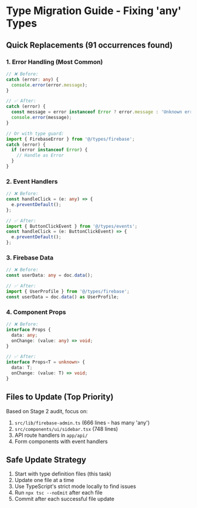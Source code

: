 # Type Migration Guide - Fixing 'any' Types

## Quick Replacements (91 occurrences found)

### 1. Error Handling (Most Common)

```typescript
// ❌ Before:
catch (error: any) {
  console.error(error.message);
}

// ✅ After:
catch (error) {
  const message = error instanceof Error ? error.message : 'Unknown error';
  console.error(message);
}

// Or with type guard:
import { FirebaseError } from '@/types/firebase';
catch (error) {
  if (error instanceof Error) {
    // Handle as Error
  }
}
```

### 2. Event Handlers

```typescript
// ❌ Before:
const handleClick = (e: any) => {
  e.preventDefault();
};

// ✅ After:
import { ButtonClickEvent } from '@/types/events';
const handleClick = (e: ButtonClickEvent) => {
  e.preventDefault();
};
```

### 3. Firebase Data

```typescript
// ❌ Before:
const userData: any = doc.data();

// ✅ After:
import { UserProfile } from '@/types/firebase';
const userData = doc.data() as UserProfile;
```

### 4. Component Props

```typescript
// ❌ Before:
interface Props {
  data: any;
  onChange: (value: any) => void;
}

// ✅ After:
interface Props<T = unknown> {
  data: T;
  onChange: (value: T) => void;
}
```

## Files to Update (Top Priority)

Based on Stage 2 audit, focus on:

1. `src/lib/firebase-admin.ts` (666 lines - has many 'any')
2. `src/components/ui/sidebar.tsx` (748 lines)
3. API route handlers in `app/api/`
4. Form components with event handlers

## Safe Update Strategy

1. Start with type definition files (this task)
2. Update one file at a time
3. Use TypeScript's strict mode locally to find issues
4. Run `npx tsc --noEmit` after each file
5. Commit after each successful file update
